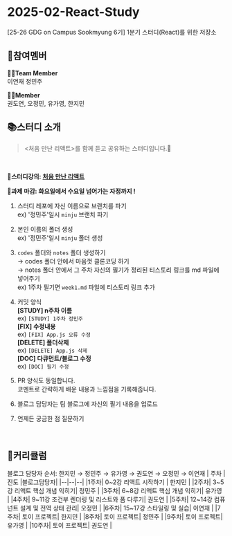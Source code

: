 # 2025-02-React-Study
[25-26 GDG on Campus Sookmyung 6기] 1분기 스터디(React)를 위한 저장소
## 👥참여멤버
**🏃‍♀️Team Member**<br/>
이연재 정민주

**🤸‍♂️Member**
<br/>
권도연, 오정민, 유가영, 한지민
<br/>

## 📚스터디 소개
><처음 만난 리액트>를 함께 듣고 공유하는 스터디입니다.🌱
<br/>

🌟**스터디강의: [처음 만난 리액트](https://www.frontoverflow.com/courses/%EC%B2%98%EC%9D%8C-%EB%A7%8C%EB%82%9C-%EB%A6%AC%EC%95%A1%ED%8A%B8-xWku7JUXdk_iN8zUCBqZM)**

🌟**과제 마감: 화요일에서 수요일 넘어가는 자정까지 !**
1. 스터디 레포에 자신 이름으로 브랜치를 파기   
ex) '정민주'일시 `minju` 브랜치 파기

2. 본인 이름의 폴더 생성   
ex) '정민주'일시 `minju` 폴더 생성

3. `codes` 폴더와 `notes` 폴더 생성하기     
  → codes 폴더 안에서 마음껏 클론코딩 하기    
  → notes 폴더 안에서 그 주차 자신의 필기가 정리된 티스토리 링크를 md 파일에 넣어주기   
ex) 1주차 필기면 `week1.md` 파일에 티스토리 링크 추가   

5. 커밋 양식   
**[STUDY] n주차 이름**   
ex) `[STUDY] 1주차 정민주 `   
**[FIX] 수정내용**   
ex) `[FIX] App.js 오류 수정`  
**[DELETE] 폴더삭제**  
ex) `[DELETE] App.js 삭제`  
**[DOC] 다큐먼트/블로그 수정**  
ex) `[DOC] 필기 수정`  

7. PR 양식도 동일합니다.  
코멘트로 간략하게 배운 내용과 느낌점을 기록해줍니다.

8. 블로그 담당자는 팀 블로그에 자신의 필기 내용을 업로드
   
9. 언제든 궁금한 점 질문하기


<br/>

## 📅커리큘럼
블로그 담당자 순서: 한지민 → 정민주 → 유가영 → 권도연 → 오정민 → 이연재
| 주차 | 진도 |블로그담당자|
|--|--|--|
|1주차| 0~2강 리액트 시작하기 | 한지민 |
|2주차| 3~5강 리액트 핵심 개념 익히기| 정민주 |
|3주차| 6~8강 리액트 핵심 개념 익히기| 유가영 |
|4주차| 9~11강 조건부 렌더링 및 리스트와 폼 다루기| 권도연 |
|5주차| 12~14강 컴퓨넌트 설계 및 전역 상태 관리| 오정민 |
|6주차| 15~17강 스타일링 및 실습| 이연재 |
|7주차| 토이 프로젝트| 한지민 |
|8주차| 토이 프로젝트| 정민주 |
|9주차| 토이 프로젝트| 유가영 |
|10주차| 토이 프로젝트| 권도연 |
